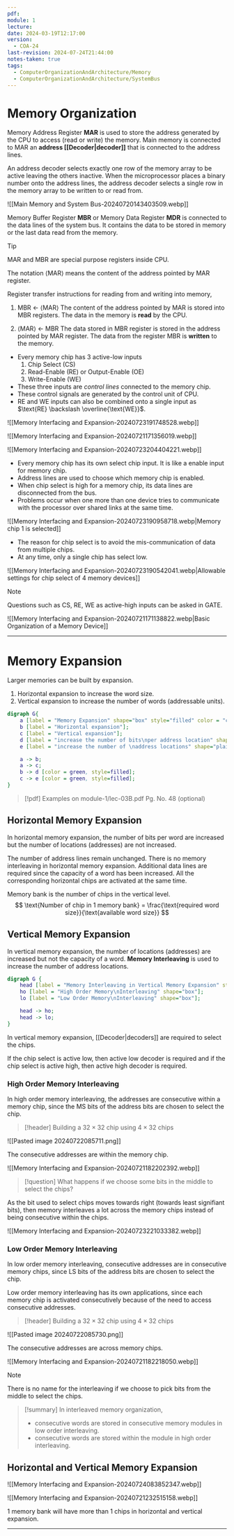```yaml
---
pdf: 
module: 1
lecture: 
date: 2024-03-19T12:17:00
version:
  - COA-24
last-revision: 2024-07-24T21:44:00
notes-taken: true
tags:
  - ComputerOrganizationAndArchitecture/Memory
  - ComputerOrganizationAndArchitecture/SystemBus
---
```

# Memory Organization

Memory Address Register **MAR** is used to store the address generated by the CPU to access (read or write) the memory. Main memory is connected to MAR an **address [[Decoder|decoder]]** that is connected to the address lines.

An address decoder selects exactly one row of the memory array to be active leaving the others inactive. When the microprocessor places a binary number onto the address lines, the address decoder selects a single row in the memory array to be written to or read from.

![[Main Memory and System Bus-20240720143403509.webp]]

Memory Buffer Register **MBR** or Memory Data Register **MDR** is connected to the data lines of the system bus. It contains the data to be stored in memory or the last data read from the memory. 

> [!tip] 
> MAR and MBR are special purpose registers inside CPU.
> 
> The notation $\langle$MAR$\rangle$ means the content of the address pointed by MAR register.

Register transfer instructions for reading from and writing into memory,

1. MBR $\leftarrow$ $\langle$MAR$\rangle$
The content of the address pointed by MAR is stored into MBR registers. The data in the memory is **read** by the CPU.

2. $\langle$MAR$\rangle$ $\leftarrow$ MBR
The data stored in MBR register is stored in the address pointed by MAR register. The data from the register MBR is **written** to the memory.

- Every memory chip has 3 active-low inputs 
	1. Chip Select (CS)
	2. Read-Enable (RE) or Output-Enable (OE)
	3. Write-Enable (WE)
- These three inputs are *control lines* connected to the memory chip. 
- These control signals are generated by the control unit of CPU.
- RE and WE inputs can also be combined onto a single input as $\text{RE} \backslash \overline{\text{WE}}$.

![[Memory Interfacing and Expansion-20240723191748528.webp]]

![[Memory Interfacing and Expansion-20240721171356019.webp]]

![[Memory Interfacing and Expansion-20240723204404221.webp]]

- Every memory chip has its own select chip input. It is like a enable input for memory chip.
- Address lines are used to choose which memory chip is enabled.
- When chip select is high for a memory chip, its data lines are disconnected from the bus.
- Problems occur when one more than one device tries to communicate with the processor over shared links at the same time.

![[Memory Interfacing and Expansion-20240723190958718.webp|Memory chip 1 is selected]]

- The reason for chip select is to avoid the mis-communication of data from multiple chips. 
- At any time, only a single chip has select low.

![[Memory Interfacing and Expansion-20240723190542041.webp|Allowable settings for chip select of 4 memory devices]]

> [!NOTE] 
> Questions such as CS, RE, WE as active-high inputs can be asked in GATE.

![[Memory Interfacing and Expansion-20240721171138822.webp|Basic Organization of a Memory Device]]

---
# Memory Expansion

Larger memories can be built by expansion.
1. Horizontal expansion to increase the word size.
2. Vertical expansion to increase the number of words (addressable units).

```dot
digraph G{
	a [label = "Memory Expansion" shape="box" style="filled" color = "cyan"];
	b [label = "Horizontal expansion"];
	c [label = "Vertical expansion"];
	d [label = "increase the number of bits\nper address location" shape="plaintext"];
	e [label = "increase the number of \naddress locations" shape="plaintext"];

	a -> b;
	a -> c;
	b -> d [color = green, style=filled];
	c -> e [color = green, style=filled];
}
```

> [!pdf] Examples on module-1/lec-03B.pdf Pg. No. 48 (optional)

## Horizontal Memory Expansion

In horizontal memory expansion, the number of bits per word are increased but the number of locations (addresses) are not increased.

The number of address lines remain unchanged.
There is no memory interleaving in horizontal memory expansion.
Additional data lines are required since the capacity of a word has been increased.
All the corresponding horizontal chips are activated at the same time. 

Memory bank is the number of chips in the vertical level.
$$
\text{Number of chip in 1 memory bank} = \frac{\text{required word size}}{\text{available word size}}
$$

## Vertical Memory Expansion

In vertical memory expansion, the number of locations (addresses) are increased but not the capacity of a word.
**Memory Interleaving** is used to increase the number of address locations.

```dot
digraph G {
	head [label = "Memory Interleaving in Vertical Memory Expansion" style="filled" color="lightgreen"];
	ho [label = "High Order Memory\nInterleaving" shape="box"];
	lo [label = "Low Order Memory\nInterleaving" shape="box"];

	head -> ho;
	head -> lo;
}
```

In vertical memory expansion, [[Decoder|decoders]] are required to select the chips.

If the chip select is active low, then active low decoder is required and if the chip select is active high, then active high decoder is required.

### High Order Memory Interleaving

In high order memory interleaving, the addresses are consecutive within a memory chip, since the MS bits of the address bits are chosen to select the chip.

> [!header] Building a $32 \times 32$ chip using $4 \times 32$ chips

![[Pasted image 20240722085711.png]]

The consecutive addresses are within the memory chip.

![[Memory Interfacing and Expansion-20240721182202392.webp]]


> [!question] What happens if we choose some bits in the middle to select the chips?

As the bit used to select chips moves towards right (towards least signifiant bits), then memory interleaves a lot across the memory chips instead of being consecutive within the chips.

![[Memory Interfacing and Expansion-20240723221033382.webp]]

### Low Order Memory Interleaving

In low order memory interleaving, consecutive addresses are in consecutive memory chips, since LS bits of the address bits are chosen to select the chip.

Low order memory interleaving has its own applications, since each memory chip is activated consecutively because of the need to access consecutive addresses.

> [!header] Building a $32 \times 32$ chip using $4 \times 32$ chips

![[Pasted image 20240722085730.png]]

The consecutive addresses are across memory chips.

![[Memory Interfacing and Expansion-20240721182218050.webp]]

> [!NOTE] 
> There is no name for the interleaving if we choose to pick bits from the middle to select the chips.

> [!summary] 
> In interleaved memory organization, 
> - consecutive words are stored in consecutive memory modules in low order interleaving.
> - consecutive words are stored within the module in high order interleaving.

## Horizontal and Vertical Memory Expansion

![[Memory Interfacing and Expansion-20240724083852347.webp]]

![[Memory Interfacing and Expansion-20240721232515158.webp]]

1 memory bank will have more than 1 chips in horizontal and vertical expansion.

---

